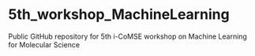 # 5th_workshop_MachineLearning
Public GitHub repository for 5th i-CoMSE workshop on Machine Learning for Molecular Science
